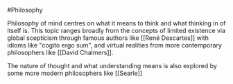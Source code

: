 #Philosophy 

Philosophy of mind centres on what it means to think and what thinking in of itself is. This topic ranges broadly from the concepts of limited existence via global scepticism through famous authors like [[René Descartes]] with idioms like "cogito ergo sum", and virtual realities from more contemporary philosophers like [[David Chalmers]]. 

The nature of thought and what understanding means is also explored by some more modern philosophers like [[Searle]]
